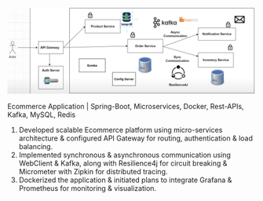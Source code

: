 ![](https://github.com/anmolg84/anmolg84/blob/main/Architecture%20Diagram%20Ecommerce%20Application.png)

Ecommerce Application | Spring-Boot, Microservices, Docker, Rest-APIs, Kafka, MySQL, Redis
1. Developed scalable Ecommerce platform using micro-services architecture & configured API Gateway for
routing, authentication & load balancing.
2. Implemented synchronous & asynchronous communication using WebClient & Kafka, along with Resilience4j for
circuit breaking & Micrometer with Zipkin for distributed tracing.
3. Dockerized the application & initiated plans to integrate Grafana & Prometheus for monitoring & visualization.
